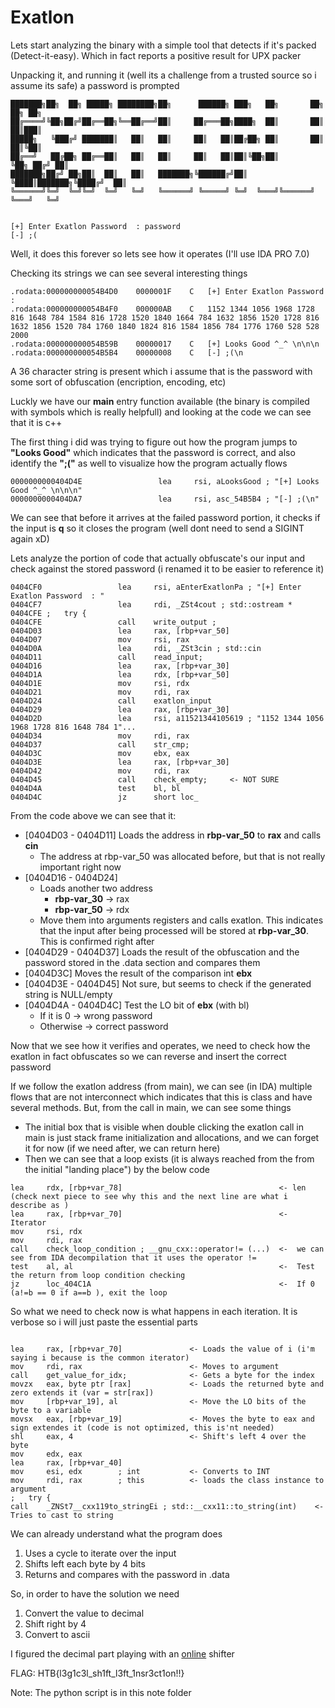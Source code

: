 # Exatlon

Lets start analyzing the binary with a simple tool that detects if it's packed (Detect-it-easy). Which in fact reports a positive result for UPX packer <br>

Unpacking it, and running it (well its a challenge from a trusted source so i assume its safe) a password is prompted
``` 
███████╗██╗  ██╗ █████╗ ████████╗██╗      ██████╗ ███╗   ██╗       ██╗   ██╗ ██╗
██╔════╝╚██╗██╔╝██╔══██╗╚══██╔══╝██║     ██╔═══██╗████╗  ██║       ██║   ██║███║
█████╗   ╚███╔╝ ███████║   ██║   ██║     ██║   ██║██╔██╗ ██║       ██║   ██║╚██║
██╔══╝   ██╔██╗ ██╔══██║   ██║   ██║     ██║   ██║██║╚██╗██║       ╚██╗ ██╔╝ ██║
███████╗██╔╝ ██╗██║  ██║   ██║   ███████╗╚██████╔╝██║ ╚████║███████╗╚████╔╝  ██║
╚══════╝╚═╝  ╚═╝╚═╝  ╚═╝   ╚═╝   ╚══════╝ ╚═════╝ ╚═╝  ╚═══╝╚══════╝ ╚═══╝   ╚═╝


[+] Enter Exatlon Password  : password
[-] ;(
```

Well, it does this forever so lets see how it operates (I'll use IDA PRO 7.0) <br>

Checking its strings we can see several interesting things
```
.rodata:000000000054B4D0	0000001F	C	[+] Enter Exatlon Password  : 
.rodata:000000000054B4F0	000000AB	C	1152 1344 1056 1968 1728 816 1648 784 1584 816 1728 1520 1840 1664 784 1632 1856 1520 1728 816 1632 1856 1520 784 1760 1840 1824 816 1584 1856 784 1776 1760 528 528 2000 
.rodata:000000000054B59B	00000017	C	[+] Looks Good ^_^ \n\n\n
.rodata:000000000054B5B4	00000008	C	[-] ;(\n
```

A 36 character string is present which i assume that is the password with some sort of obfuscation (encription, encoding, etc) <br>

Luckly we have our **main** entry function available (the binary is compiled with symbols which is really helpfull) and looking at the code we can see that it is c++ <br>

The first thing i did was trying to figure out how the program jumps to **"Looks Good"** which indicates that the password is correct, and also identify the **";("** as well to visualize how the program actually flows <br>

```
0000000000404D4E                 lea     rsi, aLooksGood ; "[+] Looks Good ^_^ \n\n\n"
0000000000404DA7                 lea     rsi, asc_54B5B4 ; "[-] ;(\n"
```

We can see that before it arrives at the failed password portion, it checks if the input is **q** so it closes the program (well dont need to send a SIGINT again xD) <br>

Lets analyze the portion of code that actually obfuscate's our input and check against the stored password (i renamed it to be easier to reference it) <br>

```
0404CF0                 lea     rsi, aEnterExatlonPa ; "[+] Enter Exatlon Password  : "
0404CF7                 lea     rdi, _ZSt4cout ; std::ostream *
0404CFE ;   try {
0404CFE                 call    write_output ;
0404D03                 lea     rax, [rbp+var_50]
0404D07                 mov     rsi, rax
0404D0A                 lea     rdi, _ZSt3cin ; std::cin
0404D11                 call    read_input; 
0404D16                 lea     rax, [rbp+var_30]
0404D1A                 lea     rdx, [rbp+var_50]
0404D1E                 mov     rsi, rdx
0404D21                 mov     rdi, rax
0404D24                 call    exatlon_input
0404D29                 lea     rax, [rbp+var_30]
0404D2D                 lea     rsi, a11521344105619 ; "1152 1344 1056 1968 1728 816 1648 784 1"...
0404D34                 mov     rdi, rax
0404D37                 call    str_cmp;
0404D3C                 mov     ebx, eax
0404D3E                 lea     rax, [rbp+var_30]
0404D42                 mov     rdi, rax
0404D45                 call    check_empty;     <- NOT SURE
0404D4A                 test    bl, bl
0404D4C                 jz      short loc_
```

From the code above we can see that it:
- [0404D03 - 0404D11] Loads the address in **rbp-var_50** to **rax** and calls **cin**
  - The address at rbp-var_50 was allocated before, but that is not really important right now
- [0404D16 - 0404D24] 
  - Loads another two address
    - **rbp-var_30** -> rax
    - **rbp-var_50** -> rdx
  - Move them into arguments registers and calls exatlon. This indicates that the input after being processed will be stored at **rbp-var_30**. This is confirmed right after
-  [0404D29 - 0404D37] Loads the result of the obfuscation and the password stored in the .data section and compares them
-  [0404D3C] Moves the result of the comparison int **ebx** 
-  [0404D3E - 0404D45] Not sure, but seems to check if the generated string is NULL/empty
-  [0404D4A - 0404D4C] Test the LO bit of **ebx** (with bl)
   -  If it is 0 -> wrong password
   -  Otherwise -> correct password

Now that we see how it verifies and operates, we need to check how the exatlon in fact obfuscates so we can reverse and insert the correct password <br>

If we follow the exatlon address (from main), we can see (in IDA) multiple flows that are not interconnect which indicates that this is class and have several methods. But, from the call in main, we can see some things<br>
- The initial box that is visible when double clicking the exatlon call in main is just stack frame initialization and allocations, and we can forget it for now (if we need after, we can return here)
- Then we can see that a loop exists (it is always reached from the from the initial "landing place") by the below code
```
lea     rdx, [rbp+var_78]                                   <- len (check next piece to see why this and the next line are what i describe as )
lea     rax, [rbp+var_70]                                   <- Iterator 
mov     rsi, rdx
mov     rdi, rax
call    check_loop_condition ; __gnu_cxx::operator!= (...)  <-  we can see from IDA decompilation that it uses the operator !=
test    al, al                                              <-  Test the return from loop condition checking
jz      loc_404C1A                                          <-  If 0 (a!=b == 0 if a==b ), exit the loop
``` 

So what we need to check now is what happens in each iteration. It is verbose so i will just paste the essential parts

```

lea     rax, [rbp+var_70]               <- Loads the value of i (i'm saying i because is the common iterator)
mov     rdi, rax                        <- Moves to argument
call    get_value_for_idx;              <- Gets a byte for the index
movzx   eax, byte ptr [rax]             <- Loads the returned byte and zero extends it (var = str[rax])
mov     [rbp+var_19], al                <- Move the LO bits of the byte to a variable
movsx   eax, [rbp+var_19]               <- Moves the byte to eax and sign extendes it (code is not optimized, this is'nt needed)
shl     eax, 4                          <- Shift's left 4 over the byte 
mov     edx, eax
lea     rax, [rbp+var_40]
mov     esi, edx        ; int           <- Converts to INT
mov     rdi, rax        ; this          <- loads the class instance to argument
;   try {
call    _ZNSt7__cxx119to_stringEi ; std::__cxx11::to_string(int)    <- Tries to cast to string 
```

We can already understand what the program does
1. Uses a cycle to iterate over the input
2. Shifts left each byte by 4 bits
3. Returns and compares with the password in .data

So, in order to have the solution we need
1. Convert the value to decimal
2. Shift right by 4
3. Convert to ascii

I figured the decimal part playing with an [online](https://bit-calculator.com/bit-shift-calculator) shifter <br>

FLAG: HTB{l3g1c3l_sh1ft_l3ft_1nsr3ct1on!!}

Note: The python script is in this note folder

